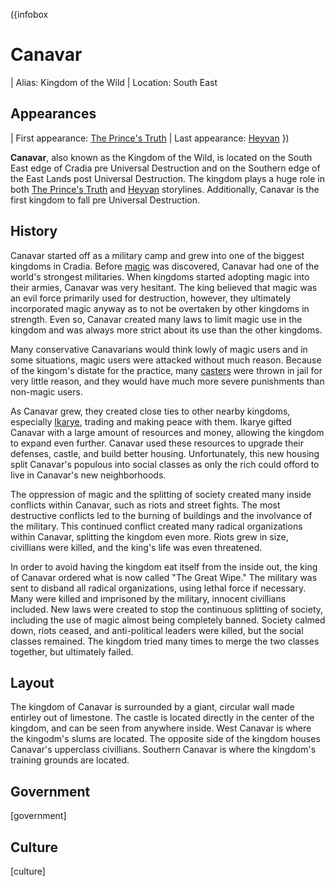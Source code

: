 <NoteBlock
  label="This page is currently unfinished and is in development."
  text="Please be patient while we get it set up."
  type="warning"
/>

({infobox
# Canavar
| Alias: Kingdom of the Wild
| Location: South East
## Appearances
| First appearance: [The Prince's Truth](/the-prince's-truth)
| Last appearance: [Heyvan](/heyvan-(book))
})

**Canavar**, also known as the Kingdom of the Wild, is located on the South East edge of Cradia pre Universal Destruction and on the Southern edge of the East Lands post Universal Destruction. The kingdom plays a huge role in both [The Prince's Truth](/the-prince's-truth) and [Heyvan](/heyvan-(book)) storylines. Additionally, Canavar is the first kingdom to fall pre Universal Destruction.

## History

Canavar started off as a military camp and grew into one of the biggest kingdoms in Cradia. Before [magic](/magic) was discovered, Canavar had one of the world's strongest militaries. When kingdoms started adopting magic into their armies, Canavar was very hesitant. The king believed that magic was an evil force primarily used for destruction, however, they ultimately incorporated magic anyway as to not be overtaken by other kingdoms in strength. Even so, Canavar created many laws to limit magic use in the kingdom and was always more strict about its use than the other kingdoms.

Many conservative Canavarians would think lowly of magic users and in some situations, magic users were attacked without much reason. Because of the kingom's distate for the practice, many [casters](/species#casters) were thrown in jail for very little reason, and they would have much more severe punishments than non-magic users.

As Canavar grew, they created close ties to other nearby kingdoms, especially [Ikarye](/ikarye), trading and making peace with them. Ikarye gifted Canavar with a large amount of resources and money, allowing the kingdom to expand even further. Canavar used these resources to upgrade their defenses, castle, and build better housing. Unfortunately, this new housing split Canavar's populous into social classes as only the rich could offord to live in Canavar's new neighborhoods.

The oppression of magic and the splitting of society created many inside conflicts within Canavar, such as riots and street fights. The most destructive conflicts led to the burning of buildings and the involvance of the military. This continued conflict created many radical organizations within Canavar, splitting the kingdom even more. Riots grew in size, civillians were killed, and the king's life was even threatened.

In order to avoid having the kingdom eat itself from the inside out, the king of Canavar ordered what is now called "The Great Wipe." The military was sent to disband all radical organizations, using lethal force if necessary. Many were killed and imprisoned by the military, innocent civillians included. New laws were created to stop the continuous splitting of society, including the use of magic almost being completely banned. Society calmed down, riots ceased, and anti-political leaders were killed, but the social classes remained. The kingdom tried many times to merge the two classes together, but ultimately failed.

## Layout

The kingdom of Canavar is surrounded by a giant, circular wall made entirley out of limestone. The castle is located directly in the center of the kingdom, and can be seen from anywhere inside. West Canavar is where the kingodm's slums are located. The opposite side of the kingdom houses Canavar's upperclass civillians. Southern Canavar is where the kingdom's training grounds are located.

## Government

<!-- Put the kingdom's government details here -->
[government]

## Culture

<!-- Put the kingdom's culture here -->
[culture]